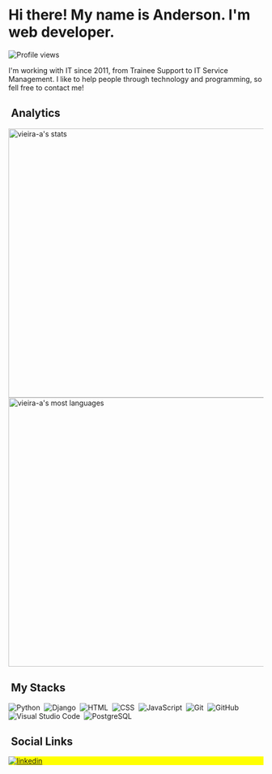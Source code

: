 <h1 align="left">Hi there! My name is Anderson. I'm web developer.</h1>
<p align="left"> <img src="https://komarev.com/ghpvc/?username=vieira-a&style=flat-square" alt="Profile views" /> </p>
I'm working with IT since 2011, from Trainee Support to IT Service Management. I like to help people through technology and programming, so fell free to contact me!

## &nbsp;Analytics

<p align="left">
<img width="530em" src="https://github-readme-stats.vercel.app/api?username=vieira-a&show_icons=true&theme=vision-friendly-light" alt="vieira-a's stats"/>
<img width="530em" src="https://github-readme-stats.vercel.app/api/top-langs/?username=vieira-a&layout=compact&theme=vision-friendly-light" alt="vieira-a's most languages"/>
</p>

## &nbsp;My Stacks

![Python](https://img.shields.io/badge/-Python-05122A?style=flat&logo=Python)&nbsp;
![Django](https://img.shields.io/badge/-Django-05122A?style=flat&logo=Django)&nbsp;
![HTML](https://img.shields.io/badge/-HTML-05122A?style=flat&logo=HTML5)&nbsp;
![CSS](https://img.shields.io/badge/-CSS-05122A?style=flat&logo=CSS3&logoColor=1572B6)&nbsp;
![JavaScript](https://img.shields.io/badge/-JavaScript-05122A?style=flat&logo=JavaScript)&nbsp;
![Git](https://img.shields.io/badge/-Git-05122A?style=flat&logo=git)&nbsp;
![GitHub](https://img.shields.io/badge/-GitHub-05122A?style=flat&logo=github)&nbsp;
![Visual Studio Code](https://img.shields.io/badge/-Visual%20Studio%20Code-05122A?style=flat&logo=visual-studio-code&logoColor=007ACC)&nbsp;
![PostgreSQL](https://img.shields.io/badge/-PostgreSQL-05122A?style=flat&logo=postgresql)&nbsp;

## &nbsp;Social Links

<p align="left" style="background:yellow">
<a href="https://linkedin.com/in/vieira-a" target="_blank">
  <img align="center" src="https://img.shields.io/badge/LinkedIn-0077B5?style=for-the-badge&logo=linkedin&logoColor=white" alt="linkedin"/>
</a>
</p>
